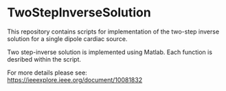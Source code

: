 # TwoStepInverseSolution
This repository contains scripts for implementation of the two-step inverse solution for a single dipole cardiac source. 

Two step-inverse solution is implemented using Matlab. Each function is desribed within the script. 

For more details please see: https://ieeexplore.ieee.org/document/10081832
